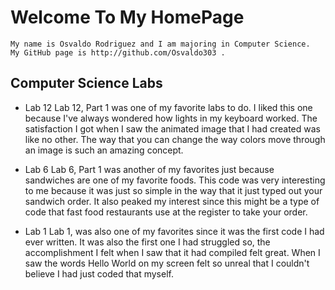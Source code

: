  # Welcome To My HomePage
    My name is Osvaldo Rodriguez and I am majoring in Computer Science.
    My GitHub page is http://github.com/Osvaldo303 .

## Computer Science Labs

* Lab 12
    Lab 12, Part 1 was one of my favorite labs to do. I liked this one because I've always wondered how lights
    in my keyboard worked. The satisfaction I got when I saw the animated image that I had created was like no 
    other. The way that you can change the way colors move through an image is such an amazing concept.

* Lab 6
    Lab 6, Part 1 was another of my favorites just because sandwiches are one of my favorite foods. This code 
    was very interesting to me because it was just so simple in the way that it just typed out your sandwich
    order. It also peaked my interest since this might be a type of code that fast food restaurants use at the
    register to take your order.

* Lab 1
    Lab 1, was also one of my favorites since it was the first code I had ever written. It was also the first one I had struggled so, the accomplishment I felt when I saw that it had compiled felt great. When I saw the words Hello World
    on my screen felt so unreal that I couldn't believe I had just coded that myself.

